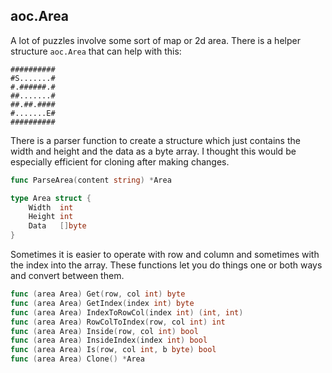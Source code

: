 ## aoc.Area

A lot of puzzles involve some sort of map or 2d area.  There is a helper
structure `aoc.Area` that can help with this:

    ##########
    #S.......#
    #.######.#
    ##.......#
    ##.##.####
    #.......E#
    ##########

There is a parser function to create a structure which just contains the width
and height and the data as a byte array.   I thought this would be especially
efficient for cloning after making changes.

```go
func ParseArea(content string) *Area

type Area struct {
    Width  int
    Height int
    Data   []byte
}
```

Sometimes it is easier to operate with row and column and sometimes with the
index into the array.   These functions let you do things one or both ways
and convert between them.

```go
func (area Area) Get(row, col int) byte
func (area Area) GetIndex(index int) byte
func (area Area) IndexToRowCol(index int) (int, int)
func (area Area) RowColToIndex(row, col int) int
func (area Area) Inside(row, col int) bool
func (area Area) InsideIndex(index int) bool
func (area Area) Is(row, col int, b byte) bool
func (area Area) Clone() *Area
```